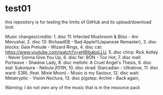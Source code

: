 # test01
this repository is for testing the limits of GitHub and its upload/download limit

Music changes/credits:
	1. disc 11: Infected Mushroom & Bliss - Ani Mevushal,
	2. disc 13: RichaadEB - Bad Apple!!(Japanese Remaster),
	3. disc blocks: Gaia Prelude - Wizard Rings,
	4. disc cat: https://www.youtube.com/watch?v=eHBIbabsLLU,
	5. disc chirp: Rick Astley - Never Gonna Give You Up,
	6. disc far: BÔN - Too Hot,
	7. disc mall: Portwave - Shadow Lady,
	8. disc mellohi: A Cruel Angel's Thesis,
	9. disc stal: Sukonjura - Nebula jf019t,
	10. disc strad: Starcadian - Ultralove,
	11. disc ward: S3RL (feat. Mixie Moon) - Music is my Saviour,
	12. disc wait: Metatryptic - Visión Noctura,
	13. disc pigstep: Archie - Back again,
	
Warning: I do not own any of the music that is in the resource pack
